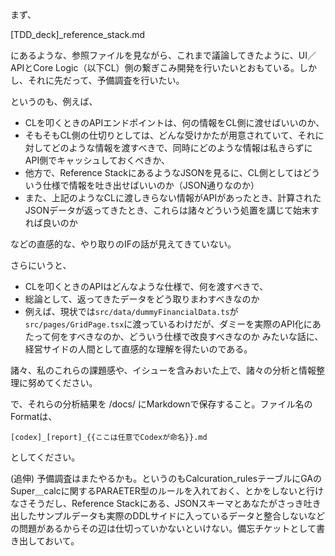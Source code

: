 まず、

[TDD_deck]\_reference_stack.md

にあるような、参照ファイルを見ながら、これまで議論してきたように、UI／APIとCore Logic（以下CL）側の繋ぎこみ開発を行いたいとおもている。しかし、それに先だって、予備調査を行いたい。

というのも、例えば、

- CLを叩くときのAPIエンドポイントは、何の情報をCL側に渡せばいいのか、
- そもそもCL側の仕切りとしては、どんな受けかたが用意されていて、それに対してどのような情報を渡すべきで、同時にどのような情報は私きらずにAPI側でキャッシュしておくべきか、
- 他方で、Reference StackにあるようなJSONを見るに、CL側としてはどういう仕様で情報を吐き出せばいいのか（JSON通りなのか）
- また、上記のようなCLに渡しきらない情報がAPIがあったとき、計算されたJSONデータが返ってきたとき、これらは諸々どういう処置を講じて始末すれば良いのか

などの直感的な、やり取りのIFの話が見えてきていない。

さらにいうと、

- CLを叩くときのAPIはどんなような仕様で、何を渡すべきで、
- 総論として、返ってきたデータをどう取りまわすべきなのか
- 例えば、現状では`src/data/dummyFinancialData.ts`が`src/pages/GridPage.tsx`に渡っているわけだが、ダミーを実際のAPI化にあたって何をすべきなのか、どういう仕様で改良すべきなのか
  みたいな話に、経営サイドの人間として直感的な理解を得たいのである。

諸々、私のこれらの課題感や、イシューを含みおいた上で、諸々の分析と情報整理に努めてください。

で、それらの分析結果を /docs/ にMarkdownで保存すること。ファイル名のFormatは、

`[codex]_[report]_{{ここは任意でCodexが命名}}.md`

としてください。

(追伸)
予備調査はまたやるかも。というのもCalcuration_rulesテーブルにGAのSuper＿calcに関するPARAETER型のルールを入れておく、とかをしないと行けなさそうだし、Reference Stackにある、JSONスキーマとあなたがさっき吐き出したサンプルデータも実際のDDLサイドに入っているデータと整合しないなどの問題があるからその辺は仕切っていかないといけない。備忘チケットとして書き出しておいて。
